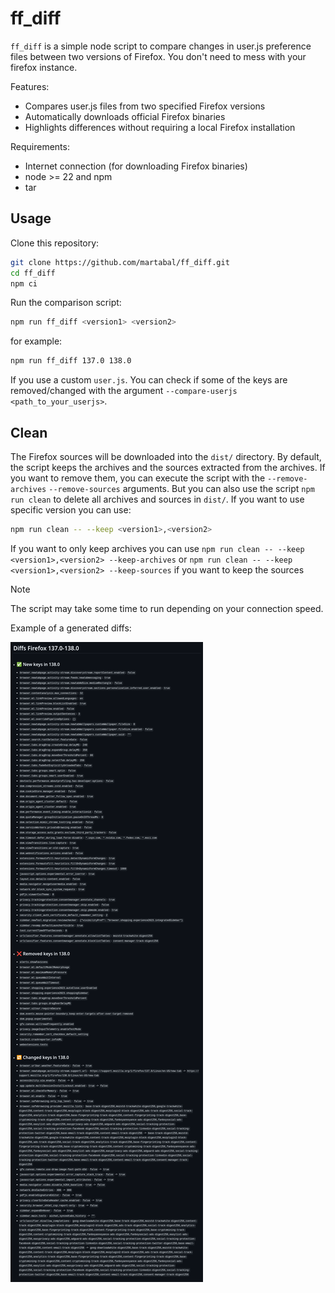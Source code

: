 # ff_diff

`ff_diff` is a simple node script to compare changes in user.js preference files between two versions of Firefox. You don't need to mess with your firefox instance.

Features:

- Compares user.js files from two specified Firefox versions
- Automatically downloads official Firefox binaries
- Highlights differences without requiring a local Firefox installation

Requirements:

- Internet connection (for downloading Firefox binaries)
- node >= 22 and npm
- tar

## Usage

Clone this repository:

```bash
git clone https://github.com/martabal/ff_diff.git
cd ff_diff
npm ci
```

Run the comparison script:

```bash
npm run ff_diff <version1> <version2>
```

for example:

```bash
npm run ff_diff 137.0 138.0
```

If you use a custom `user.js`. You can check if some of the keys are removed/changed with the argument `--compare-userjs <path_to_your_userjs>`.

## Clean

The Firefox sources will be downloaded into the `dist/` directory. By default, the script keeps the archives and the sources extracted from the archives. If you want to remove them, you can execute the script with the `--remove-archives` `--remove-sources` arguments. But you can also use the script `npm run clean` to delete all archives and sources in `dist/`. If you want to use specific version you can use:

```bash
npm run clean -- --keep <version1>,<version2>
```

If you want to only keep archives you can use `npm run clean -- --keep <version1>,<version2> --keep-archives` or `npm run clean -- --keep <version1>,<version2> --keep-sources` if you want to keep the sources

> [!NOTE]  
> The script may take some time to run depending on your connection speed.

Example of a generated diffs:

![Image of the example](./images/diffs-example.png)
